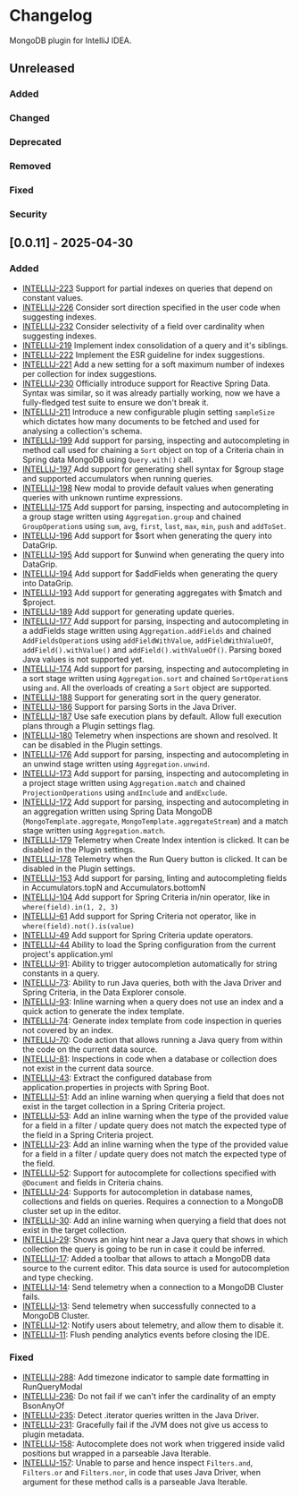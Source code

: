 # Changelog

MongoDB plugin for IntelliJ IDEA.

## Unreleased

### Added

### Changed

### Deprecated

### Removed

### Fixed

### Security

## [0.0.11] - 2025-04-30

### Added

- [INTELLIJ-223](https://jira.mongodb.org/browse/INTELLIJ-223) Support for partial indexes on queries that depend on constant values.
- [INTELLIJ-226](https://jira.mongodb.org/browse/INTELLIJ-226) Consider sort direction specified in the user code when suggesting indexes.
- [INTELLIJ-232](https://jira.mongodb.org/browse/INTELLIJ-219) Consider selectivity of a field over cardinality when suggesting indexes.
- [INTELLIJ-219](https://jira.mongodb.org/browse/INTELLIJ-219) Implement index consolidation of a query and it's siblings.
- [INTELLIJ-222](https://jira.mongodb.org/browse/INTELLIJ-222) Implement the ESR guideline for index suggestions.
- [INTELLIJ-221](https://jira.mongodb.org/browse/INTELLIJ-221) Add a new setting for a soft maximum number of indexes per collection for index suggestions.
- [INTELLIJ-230](https://jira.mongodb.org/browse/INTELLIJ-230) Officially introduce support for Reactive Spring Data. Syntax was similar, so it was already partially working, now we have a fully-fledged test suite to ensure we don't break it.
- [INTELLIJ-211](https://jira.mongodb.org/browse/INTELLIJ-211) Introduce a new configurable plugin setting `sampleSize` which dictates how many documents to be fetched and used for analysing a collection's schema.
- [INTELLIJ-199](https://jira.mongodb.org/browse/INTELLIJ-199) Add support for parsing, inspecting and autocompleting in method call used for chaining a `Sort` object on top of a Criteria chain in Spring data MongoDB using `Query.with()` call.
- [INTELLIJ-197](https://jira.mongodb.org/browse/INTELLIJ-197) Add support for generating shell syntax for $group stage and supported accumulators when running queries.
- [INTELLIJ-198](https://jira.mongodb.org/browse/INTELLIJ-198) New modal to provide default values when generating queries with unknown runtime expressions.
- [INTELLIJ-175](https://jira.mongodb.org/browse/INTELLIJ-175) Add support for parsing, inspecting and autocompleting in a group stage written using `Aggregation.group` and chained `GroupOperation`s using `sum`, `avg`, `first`, `last`, `max`, `min`, `push` and `addToSet`.
- [INTELLIJ-196](https://jira.mongodb.org/browse/INTELLIJ-196) Add support for $sort when generating the query into DataGrip.
- [INTELLIJ-195](https://jira.mongodb.org/browse/INTELLIJ-195) Add support for $unwind when generating the query into DataGrip.
- [INTELLIJ-194](https://jira.mongodb.org/browse/INTELLIJ-194) Add support for $addFields when generating the query into DataGrip.
- [INTELLIJ-193](https://jira.mongodb.org/browse/INTELLIJ-193) Add support for generating aggregates with $match and $project.
- [INTELLIJ-189](https://jira.mongodb.org/browse/INTELLIJ-189) Add support for generating update queries.
- [INTELLIJ-177](https://jira.mongodb.org/browse/INTELLIJ-177) Add support for parsing, inspecting and autocompleting in a addFields stage written using `Aggregation.addFields` and chained `AddFieldsOperation`s using `addFieldWithValue`, `addFieldWithValueOf`, `addField().withValue()` and `addField().withValueOf()`. Parsing boxed Java values is not supported yet.
- [INTELLIJ-174](https://jira.mongodb.org/browse/INTELLIJ-174) Add support for parsing, inspecting and autocompleting in a sort stage written using `Aggregation.sort` and chained `SortOperation`s using `and`. All the overloads of creating a `Sort` object are supported.
- [INTELLIJ-188](https://jira.mongodb.org/browse/INTELLIJ-188) Support for generating sort in the query generator.
- [INTELLIJ-186](https://jira.mongodb.org/browse/INTELLIJ-186) Support for parsing Sorts in the Java Driver.
- [INTELLIJ-187](https://jira.mongodb.org/browse/INTELLIJ-187) Use safe execution plans by default. Allow full execution
  plans through a Plugin settings flag.
- [INTELLIJ-180](https://jira.mongodb.org/browse/INTELLIJ-180) Telemetry when inspections are shown and resolved.
  It can be disabled in the Plugin settings.
- [INTELLIJ-176](https://jira.mongodb.org/browse/INTELLIJ-176) Add support for parsing, inspecting and autocompleting in an unwind stage written using `Aggregation.unwind`.
- [INTELLIJ-173](https://jira.mongodb.org/browse/INTELLIJ-173) Add support for parsing, inspecting and autocompleting in a project stage written using `Aggregation.match` and chained `ProjectionOperations` using `andInclude` and `andExclude`.
- [INTELLIJ-172](https://jira.mongodb.org/browse/INTELLIJ-172) Add support for parsing, inspecting and autocompleting in an aggregation written using Spring Data MongoDB (`MongoTemplate.aggregate`, `MongoTemplate.aggregateStream`) and a match stage written using `Aggregation.match`.
- [INTELLIJ-179](https://jira.mongodb.org/browse/INTELLIJ-179) Telemetry when Create Index intention is clicked.
  It can be disabled in the Plugin settings.
- [INTELLIJ-178](https://jira.mongodb.org/browse/INTELLIJ-178) Telemetry when the Run Query button is clicked.
  It can be disabled in the Plugin settings.
- [INTELLIJ-153](https://jira.mongodb.org/browse/INTELLIJ-153) Add support for parsing, linting and
  autocompleting fields in Accumulators.topN and Accumulators.bottomN
- [INTELLIJ-104](https://jira.mongodb.org/browse/INTELLIJ-104) Add support for Spring Criteria
  in/nin operator, like in `where(field).in(1, 2, 3)`
- [INTELLIJ-61](https://jira.mongodb.org/browse/INTELLIJ-61) Add support for Spring Criteria
  not operator, like in `where(field).not().is(value)`
- [INTELLIJ-49](https://jira.mongodb.org/browse/INTELLIJ-49) Add support for Spring Criteria
  update operators.
- [INTELLIJ-44](https://jira.mongodb.org/browse/INTELLIJ-44) Ability to load the Spring configuration from
  the current project's application.yml
- [INTELLIJ-91](https://jira.mongodb.org/browse/INTELLIJ-91): Ability to trigger autocompletion automatically for string constants
  in a query.
- [INTELLIJ-73](https://jira.mongodb.org/browse/INTELLIJ-73): Ability to run Java queries, both with the Java Driver and
  Spring Criteria, in the Data Explorer console.
- [INTELLIJ-93](https://jira.mongodb.org/browse/INTELLIJ-93): Inline warning when a query does not use an index and
  a quick action to generate the index template.
- [INTELLIJ-74](https://jira.mongodb.org/browse/INTELLIJ-74): Generate index template from code inspection in queries not
  covered by an index.
- [INTELLIJ-70](https://jira.mongodb.org/browse/INTELLIJ-70): Code action that allows running a Java query from within the code
  on the current data source.
- [INTELLIJ-81](https://jira.mongodb.org/browse/INTELLIJ-81): Inspections in code when a database or collection does not exist
  in the current data source.
- [INTELLIJ-43](https://jira.mongodb.org/browse/INTELLIJ-43): Extract the configured database from application.properties
  in projects with Spring Boot.
- [INTELLIJ-51](https://jira.mongodb.org/browse/INTELLIJ-51): Add an inline warning when querying a field that does not
  exist in the target collection in a Spring Criteria project.
- [INTELLIJ-53](https://jira.mongodb.org/browse/INTELLIJ-53): Add an inline warning when the type of the provided value
  for a field in a filter / update query does not match the expected type of the field in a Spring Criteria project.
- [INTELLIJ-23](https://jira.mongodb.org/browse/INTELLIJ-23): Add an inline warning when the type of the provided value
  for a field in a filter / update query does not match the expected type of the field.
- [INTELLIJ-52](https://jira.mongodb.org/browse/INTELLIJ-52): Support for autocomplete for collections specified with
  `@Document` and fields in Criteria chains.
- [INTELLIJ-24](https://jira.mongodb.org/browse/INTELLIJ-30): Supports for autocompletion in database names, collections and fields on queries. Requires
  a connection to a MongoDB cluster set up in the editor.
- [INTELLIJ-30](https://jira.mongodb.org/browse/INTELLIJ-30): Add an inline warning when querying a field that does not exist in the target
  collection.
- [INTELLIJ-29](https://jira.mongodb.org/browse/INTELLIJ-29): Shows an inlay hint near a Java query that shows in which collection the query is
  going to be run in case it could be inferred.
- [INTELLIJ-17](https://jira.mongodb.org/browse/INTELLIJ-17): Added a toolbar that allows to attach a MongoDB data source to the current editor.
  This data source is used for autocompletion and type checking.
- [INTELLIJ-14](https://jira.mongodb.org/browse/INTELLIJ-14): Send telemetry when a connection to a MongoDB Cluster fails.
- [INTELLIJ-13](https://jira.mongodb.org/browse/INTELLIJ-13): Send telemetry when successfully connected to a MongoDB Cluster.
- [INTELLIJ-12](https://jira.mongodb.org/browse/INTELLIJ-12): Notify users about telemetry, and allow them to disable it.
- [INTELLIJ-11](https://jira.mongodb.org/browse/INTELLIJ-11): Flush pending analytics events before closing the IDE.

### Fixed

- [INTELLIJ-288](https://jira.mongodb.org/browse/INTELLIJ-288): Add timezone indicator to sample date formatting in RunQueryModal
- [INTELLIJ-236](https://jira.mongodb.org/browse/INTELLIJ-236): Do not fail if we can't infer the cardinality of an empty BsonAnyOf
- [INTELLIJ-235](https://jira.mongodb.org/browse/INTELLIJ-235): Detect .iterator queries written in the Java Driver.
- [INTELLIJ-231](https://jira.mongodb.org/browse/INTELLIJ-231): Gracefully fail if the JVM does not give us access to plugin metadata.
- [INTELLIJ-158](https://jira.mongodb.org/browse/INTELLIJ-158): Autocomplete does not work when triggered inside valid positions but wrapped in a parseable Java Iterable.
- [INTELLIJ-157](https://jira.mongodb.org/browse/INTELLIJ-157): Unable to parse and hence inspect `Filters.and`, `Filters.or` and `Filters.nor`, in code that uses Java Driver, when argument for these method calls is a parseable Java Iterable.
